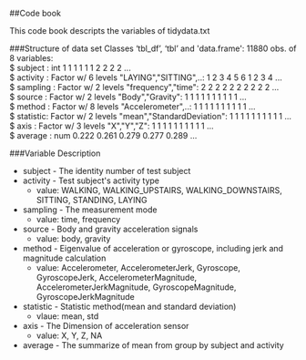 ##Code book

This code book descripts the variables of tidydata.txt

###Structure of data set
Classes ‘tbl_df’, ‘tbl’ and 'data.frame':	11880 obs. of  8 variables:  
 $ subject  : int  1 1 1 1 1 1 2 2 2 2 ...  
 $ activity : Factor w/ 6 levels "LAYING","SITTING",..: 1 2 3 4 5 6 1 2 3 4 ...  
 $ sampling : Factor w/ 2 levels "frequency","time": 2 2 2 2 2 2 2 2 2 2 ...  
 $ source   : Factor w/ 2 levels "Body","Gravity": 1 1 1 1 1 1 1 1 1 1 ...  
 $ method   : Factor w/ 8 levels "Accelerometer",..: 1 1 1 1 1 1 1 1 1 1 ...  
 $ statistic: Factor w/ 2 levels "mean","StandardDeviation": 1 1 1 1 1 1 1 1 1 1 ...  
 $ axis     : Factor w/ 3 levels "X","Y","Z": 1 1 1 1 1 1 1 1 1 1 ...  
 $ average  : num  0.222 0.261 0.279 0.277 0.289 ...  

###Variable Description
* subject - The identity number of test subject  
* activity - Test subject's activity type  
  * value: WALKING, WALKING_UPSTAIRS, WALKING_DOWNSTAIRS, SITTING, STANDING, LAYING
* sampling - The measurement mode
  * value: time, frequency
* source - Body and gravity acceleration signals
  * value: body, gravity
* method - Eigenvalue of acceleration or gyroscope, including jerk and magnitude calculation
  * value: Accelerometer, AccelerometerJerk, Gyroscope, GyroscopeJerk, AccelerometerMagnitude, AccelerometerJerkMagnitude, GyroscopeMagnitude, GyroscopeJerkMagnitude    
* statistic - Statistic method(mean and standard deviation)
  * vlaue: mean, std
* axis - The Dimension of acceleration sensor
  * value: X, Y, Z, NA 
* average - The summarize of mean from group by subject and activity
